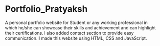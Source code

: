 # Portfolio_Pratyaksh
A personal portfolio website for Student or any working professional in which he/she can showcase their skills and achievement and can highlight their certifications. I also added contact section to provide easy communication.
I made this website using HTML, CSS and JavaScript.
